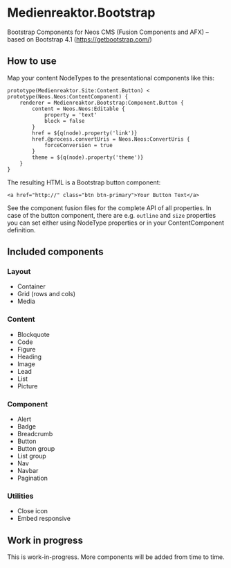 # Medienreaktor.Bootstrap
Bootstrap Components for Neos CMS (Fusion Components and AFX) – based on Bootstrap 4.1 (https://getbootstrap.com/)

## How to use

Map your content NodeTypes to the presentational components like this:

```
prototype(Medienreaktor.Site:Content.Button) < prototype(Neos.Neos:ContentComponent) {
    renderer = Medienreaktor.Bootstrap:Component.Button {
        content = Neos.Neos:Editable {
            property = 'text'
            block = false
        }
        href = ${q(node).property('link')}
        href.@process.convertUris = Neos.Neos:ConvertUris {
            forceConversion = true
        }
        theme = ${q(node).property('theme')}
    }
}
```

The resulting HTML is a Bootstrap button component:

```
<a href="http://" class="btn btn-primary">Your Button Text</a>
```

See the component fusion files for the complete API of all properties. In case of the button component, there are e.g. ```outline``` and ```size``` properties you can set either using NodeType properties or in your ContentComponent definition.

## Included components

### Layout
+ Container
+ Grid (rows and cols)
+ Media

### Content
+ Blockquote
+ Code
+ Figure
+ Heading
+ Image
+ Lead
+ List
+ Picture

### Component
+ Alert
+ Badge
+ Breadcrumb
+ Button
+ Button group
+ List group
+ Nav
+ Navbar
+ Pagination

### Utilities
+ Close icon
+ Embed responsive

## Work in progress

This is work-in-progress. More components will be added from time to time.

